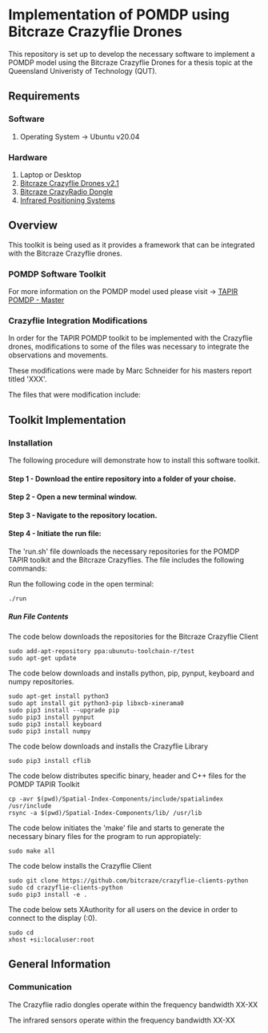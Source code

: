 # Implementation of POMDP using Bitcraze Crazyflie Drones
This repository is set up to develop the necessary software to implement a POMDP model using the Bitcraze Crazyflie Drones for a thesis topic at the Queensland Univeristy of Technology (QUT). 

## Requirements
### Software
1. Operating System -> Ubuntu v20.04

### Hardware
1. Laptop or Desktop
2. [Bitcraze Crazyflie Drones v2.1](https://store.bitcraze.io/products/crazyflie-2-1)
4. [Bitcraze CrazyRadio Dongle](https://store.bitcraze.io/collections/accessories/products/crazyradio-pa)
5. [Infrared Positioning Systems](https://store.bitcraze.io/collections/positioning/products/lighthouse-v2-base-station)

## Overview
This toolkit is being used as it provides a framework that can be integrated with the Bitcraze Crazyflie drones. 

### POMDP Software Toolkit
For more information on the POMDP model used please visit -> [TAPIR POMDP - Master](https://github.com/RDLLab/tapir)

### Crazyflie Integration Modifications
In order for the TAPIR POMDP toolkit to be implemented with the Crazyflie drones, modifications to some of the files was necessary to integrate the observations and movements. 

These modifications were made by Marc Schneider for his masters report titled 'XXX'.

The files that were modification include:




## Toolkit Implementation

### Installation
The following procedure will demonstrate how to install this software toolkit.

#### Step 1 - Download the entire repository into a folder of your choise.
#### Step 2 - Open a new terminal window.
#### Step 3 - Navigate to the repository location.
#### Step 4 - Initiate the run file:
The 'run.sh' file downloads the necessary repositories for the POMDP TAPIR toolkit and the Bitcraze Crazyflies. The file includes the following commands: 

Run the following code in the open terminal:
```
./run
```

##### Run File Contents
The code below downloads the repositories for the Bitcraze Crazyflie Client
```
sudo add-apt-repository ppa:ubunutu-toolchain-r/test
sudo apt-get update
```
The code below downloads and installs python, pip, pynput, keyboard and numpy repositories.
```
sudo apt-get install python3
sudo apt install git python3-pip libxcb-xinerama0
sudo pip3 install --upgrade pip
sudo pip3 install pynput
sudo pip3 install keyboard
sudo pip3 install numpy
```
The code below downloads and installs the Crazyflie Library
```
sudo pip3 install cflib
```
The code below distributes specific binary, header and C++ files for the POMDP TAPIR Toolkit
```
cp -avr $(pwd)/Spatial-Index-Components/include/spatialindex /usr/include
rsync -a $(pwd)/Spatial-Index-Components/lib/ /usr/lib
```
The code below initiates the 'make' file and starts to generate the necessary binary files for the program to run appropiately:
```
sudo make all
```
The code below installs the Crazyflie Client
```
sudo git clone https://github.com/bitcraze/crazyflie-clients-python
sudo cd crazyflie-clients-python
sudo pip3 install -e .
```
The code below sets XAuthority for all users on the device in order to connect to the display (:0).
```
sudo cd
xhost +si:localuser:root
```




## General Information

### Communication 
The Crazyflie radio dongles operate within the frequency bandwidth XX-XX

The infrared sensors operate within the frequency bandwidth XX-XX

